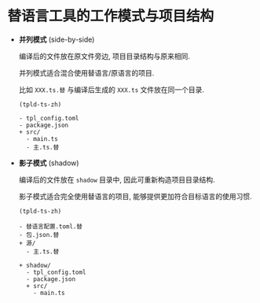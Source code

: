 # 替语言工具的工作模式与项目结构

+ **并列模式** (side-by-side)

  编译后的文件放在原文件旁边, 项目目录结构与原来相同.
  
  并列模式适合混合使用替语言/原语言的项目.

  比如 `XXX.ts.替` 与编译后生成的 `XXX.ts` 文件放在同一个目录.

  ```
  (tpld-ts-zh)

  - tpl_config.toml
  - package.json
  + src/
    - main.ts
    - 主.ts.替
  ```

+ **影子模式** (shadow)

  编译后的文件放在 `shadow` 目录中, 因此可重新构造项目目录结构.

  影子模式适合完全使用替语言的项目, 能够提供更加符合目标语言的使用习惯.

  ```
  (tpld-ts-zh)

  - 替语言配置.toml.替
  - 包.json.替
  + 源/
    - 主.ts.替

  + shadow/
    - tpl_config.toml
    - package.json
    + src/
      - main.ts
  ```
